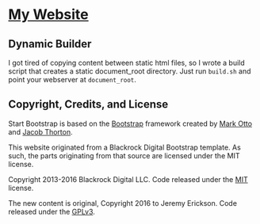 # [My Website](https://jeremy-erickson.com/)

## Dynamic Builder

I got tired of copying content between static html files, so I wrote a build script that creates a static document\_root directory. Just run `build.sh` and point your webserver at `document_root`.

## Copyright, Credits,  and License

Start Bootstrap is based on the [Bootstrap](http://getbootstrap.com/) framework created by [Mark Otto](https://twitter.com/mdo) and [Jacob Thorton](https://twitter.com/fat).

This website originated from a Blackrock Digital Bootstrap template. As such, the parts originating from that source are licensed under the MIT license.

Copyright 2013-2016 Blackrock Digital LLC. Code released under the [MIT](https://github.com/BlackrockDigital/startbootstrap-simple-sidebar/blob/gh-pages/LICENSE) license.

The new content is original, Copyright 2016 to Jeremy Erickson. Code released under the [GPLv3](http://www.gnu.org/licenses/gpl-3.0.txt).
